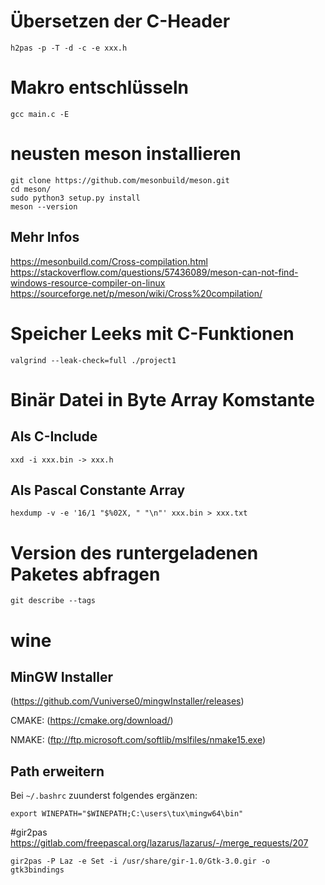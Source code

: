 # Übersetzen der C-Header
```
h2pas -p -T -d -c -e xxx.h
```

# Makro entschlüsseln
```
gcc main.c -E
```

# neusten meson installieren
```
git clone https://github.com/mesonbuild/meson.git
cd meson/
sudo python3 setup.py install
meson --version
```

## Mehr Infos
https://mesonbuild.com/Cross-compilation.html
https://stackoverflow.com/questions/57436089/meson-can-not-find-windows-resource-compiler-on-linux
https://sourceforge.net/p/meson/wiki/Cross%20compilation/

# Speicher Leeks mit C-Funktionen

`valgrind --leak-check=full ./project1`

# Binär Datei in Byte Array Komstante

## Als C-Include
`xxd -i xxx.bin -> xxx.h`

## Als Pascal Constante Array
`hexdump -v -e '16/1 "$%02X, " "\n"' xxx.bin > xxx.txt`


# Version des runtergeladenen Paketes abfragen
`git describe --tags`

# wine
## MinGW Installer
(https://github.com/Vuniverse0/mingwInstaller/releases)

CMAKE:
(https://cmake.org/download/)

NMAKE:
(ftp://ftp.microsoft.com/softlib/mslfiles/nmake15.exe)

## Path erweitern
Bei `~/.bashrc` zuunderst folgendes ergänzen:
```
export WINEPATH="$WINEPATH;C:\users\tux\mingw64\bin"
```

#gir2pas
https://gitlab.com/freepascal.org/lazarus/lazarus/-/merge_requests/207
```
gir2pas -P Laz -e Set -i /usr/share/gir-1.0/Gtk-3.0.gir -o gtk3bindings
```





